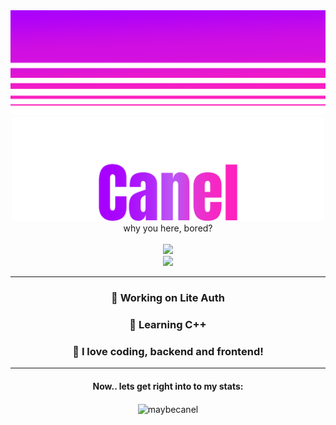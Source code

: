 <div align="center">
    <img src="https://github.com/maybecanel/canel.cloud/blob/main/images/header.png?raw=true" width="850">
    <br>
    <img src="https://github.com/maybecanel/canel.cloud/blob/main/images/title.png?raw=true" width="500">
    <br>
    <span>why you here, bored?</span>
    <br>
    <br>
    <img src="https://komarev.com/ghpvc/?username=maybecanel&color=red">
    <br>
    <img src="https://skillicons.dev/icons?i=html,js,css,cs,lua,java">
    <hr>
    <h3>💼 Working on Lite Auth</h3>
    <h3>📖 Learning C++</h3>
    <h3>👀 I love coding, backend and frontend!</h3>
    <hr>
    <h4>Now.. lets get right into to my stats:</h4>
    <img align="center" src="https://github-readme-stats.vercel.app/api?username=maybecanel&show_icons=true&locale=en&theme=dark" alt="maybecanel" />
</div>
